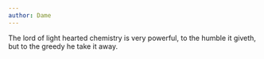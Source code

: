 ```yaml
---
author: Dame
---
```

The lord of light hearted chemistry is very powerful, to the humble it giveth, but to the greedy he take it away.
